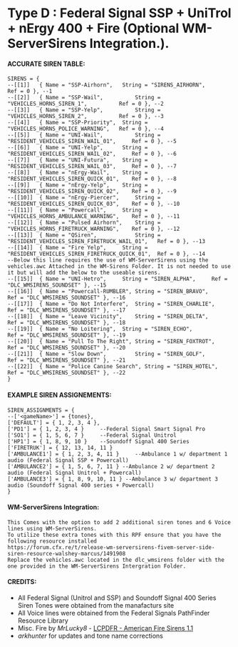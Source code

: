 # Type D : Federal Signal SSP + UniTrol + nErgy 400 + Fire (Optional WM-ServerSirens Integration.). 
#### ACCURATE SIREN TABLE:
```
SIRENS = {	
--[[1]]	  { Name = "SSP-Airhorn", 	String = "SIRENS_AIRHORN", 	                Ref = 0 }, --1
--[[2]]	  { Name = "SSP-Wail",          String = "VEHICLES_HORNS_SIREN_1", 	        Ref = 0 }, --2
--[[3]]	  { Name = "SSP-Yelp", 	        String = "VEHICLES_HORNS_SIREN_2", 	        Ref = 0 }, --3
--[[4]]	  { Name = "SSP-Priority", 	String = "VEHICLES_HORNS_POLICE_WARNING", 	Ref = 0 }, --4
--[[5]]	  { Name = "UNI-Wail", 	        String = "RESIDENT_VEHICLES_SIREN_WAIL_01", 	Ref = 0 }, --5
--[[6]]	  { Name = "UNI-Yelp",    	String = "RESIDENT_VEHICLES_SIREN_WAIL_02", 	Ref = 0 }, --6
--[[7]]	  { Name = "UNI-Futura", 	String = "RESIDENT_VEHICLES_SIREN_WAIL_03", 	Ref = 0 }, --7
--[[8]]	  { Name = "nErgy-Wail", 	String = "RESIDENT_VEHICLES_SIREN_QUICK_01", 	Ref = 0 }, --8
--[[9]]	  { Name = "nErgy-Yelp", 	String = "RESIDENT_VEHICLES_SIREN_QUICK_02", 	Ref = 0 }, --9
--[[10]]  { Name = "nErgy-Piercer", 	String = "RESIDENT_VEHICLES_SIREN_QUICK_03", 	Ref = 0 }, --10
--[[11]]  { Name = "Powercall", 	String = "VEHICLES_HORNS_AMBULANCE_WARNING", 	Ref = 0 }, --11
--[[12]]  { Name = "Pulsed Airhorn", 	String = "VEHICLES_HORNS_FIRETRUCK_WARNING", 	Ref = 0 }, --12
--[[13]]  { Name = "QSiren", 	        String = "RESIDENT_VEHICLES_SIREN_FIRETRUCK_WAIL_01", 	Ref = 0 }, --13
--[[14]]  { Name = "Fire Yelp", 	String = "RESIDENT_VEHICLES_SIREN_FIRETRUCK_QUICK_01", 	Ref = 0 }, --14
--Below this line requires the use of WM-ServerSirens using the vehicles.awc Attached in the WM-Sirens Folder. It is not needed to use it but will add the below to the useable sirens.
--[[15]]  { Name = "UNI-Hetro", 	String = "SIREN_ALPHA", 	Ref = "DLC_WMSIRENS_SOUNDSET" }, --15
--[[16]]  { Name = "Powercall-RUMBLER", String = "SIREN_BRAVO", 	Ref = "DLC_WMSIRENS_SOUNDSET" }, --16
--[[17]]  { Name = "Do Not Interfere", 	String = "SIREN_CHARLIE", 	Ref = "DLC_WMSIRENS_SOUNDSET" }, --17
--[[18]]  { Name = "Leave Vicinity", 	String = "SIREN_DELTA", 	Ref = "DLC_WMSIRENS_SOUNDSET" }, --18
--[[19]]  { Name = "No Loitering", 	String = "SIREN_ECHO", 	        Ref = "DLC_WMSIRENS_SOUNDSET" }, --19
--[[20]]  { Name = "Pull To The Right", String = "SIREN_FOXTROT", 	Ref = "DLC_WMSIRENS_SOUNDSET" }, --20
--[[21]]  { Name = "Slow Down",         String = "SIREN_GOLF", 	        Ref = "DLC_WMSIRENS_SOUNDSET" }, --21
--[[22]]  { Name = "Police Canine Search", String = "SIREN_HOTEL", 	Ref = "DLC_WMSIRENS_SOUNDSET" }, --22
}
```
#### EXAMPLE SIREN ASSIGNEMENTS:
```
SIREN_ASSIGNMENTS = {
--['<gameName>'] = {tones},
['DEFAULT'] = { 1, 2, 3, 4 }, 
['PD1'] = { 1, 2, 3, 4 }     --Federal Signal Smart Signal Pro
['SO1'] = { 1, 5, 6, 7 }     --Federal Signal Unitrol
['HP1'] = { 1, 8, 9, 10 }	 --Soundoff Signal 400 Series
['FIRETRUK'] = { 12, 13, 14, 11 } 	
['AMBULANCE1'] = { 1, 2, 3, 4, 11 } 	--Ambulance 1 w/ department 1 audio (Federal Signal SSP + Powercall)
['AMBULANCE2'] = { 1, 5, 6, 7, 11 } --Ambulance 2 w/ department 2 audio (Federal Signal Unitrol + Powercall)
['AMBULANCE3'] = { 1, 8, 9, 10, 11 } --Ambulance 3 w/ department 3 audio (Soundoff Signal 400 series + Powercall)
}
```
#### WM-ServerSirens Integration: 
```
This Comes with the option to add 2 additional siren tones and 6 Voice lines using WM-ServerSirens. 
To utilize these extra tones with this RPF ensure that you have the following resource installed 
https://forum.cfx.re/t/release-wm-serversirens-fivem-server-side-siren-resource-walshey-marcus/1491908
Replace the vehicles.awc located in the dlc_wmsirens folder with the one provided in the WM-ServerSirens Intergration Folder.

```

#### CREDITS:
* All Federal Signal (Unitrol and SSP) and Soundoff Signal 400 Series Siren Tones were obtained from the manafacturs site
* All Voice lines were obtained from the Federal Signals PathFinder Resource Library
* Misc. Fire by _MrLucky8_ - [LCPDFR - American Fire Sirens 1.1](https://www.lcpdfr.com/downloads/gta5mods/audio/13310-american-fire-sirens)
* _arkhunter_ for updates and tone name corrections
